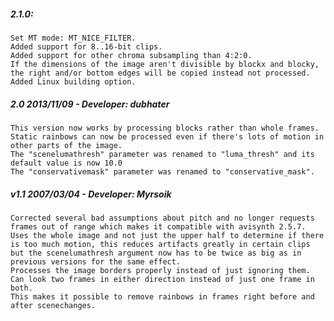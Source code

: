 ##### 2.1.0:
    Set MT mode: MT_NICE_FILTER.
    Added support for 8..16-bit clips.
    Added support for other chroma subsampling than 4:2:0.
    If the dimensions of the image aren't divisible by blockx and blocky, the right and/or bottom edges will be copied instead not processed.
    Added Linux building option.

##### 2.0 2013/11/09 - Developer: dubhater 
    This version now works by processing blocks rather than whole frames. Static rainbows can now be processed even if there's lots of motion in other parts of the image.
    The "scenelumathresh" parameter was renamed to "luma_thresh" and its default value is now 10.0
    The "conservativemask" parameter was renamed to "conservative_mask".
    
##### v1.1 2007/03/04 - Developer: Myrsoik 
    Corrected several bad assumptions about pitch and no longer requests frames out of range which makes it compatible with avisynth 2.5.7.
    Uses the whole image and not just the upper half to determine if there is too much motion, this reduces artifacts greatly in certain clips but the scenelumathresh argument now has to be twice as big as in previous versions for the same effect.
    Processes the image borders properly instead of just ignoring them.
    Can look two frames in either direction instead of just one frame in both. 
    This makes it possible to remove rainbows in frames right before and after scenechanges.
